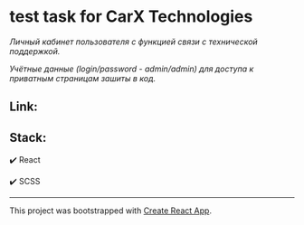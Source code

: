 # **test task for CarX Technologies**

_Личный кабинет пользователя с функцией связи с технической поддержкой._

_Учётные данные (login/password - admin/admin) для доступа к приватным страницам зашиты в код._

## Link:

## Stack:

✔️ React

✔️ SCSS

---


This project was bootstrapped with [Create React App](https://github.com/facebook/create-react-app).

